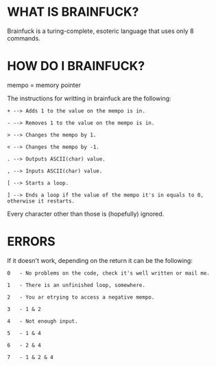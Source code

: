 # WHAT IS BRAINFUCK?

Brainfuck is a turing-complete, esoteric language that uses only 8 commands.

# HOW DO I BRAINFUCK?

mempo = memory pointer

The instructions for writting in brainfuck are the following:

```
+ --> Adds 1 to the value on the mempo is in.

- --> Removes 1 to the value on the mempo is in.

> --> Changes the mempo by 1.

< --> Changes the mempo by -1.

. --> Outputs ASCII(char) value.

, --> Inputs ASCII(char) value.

[ --> Starts a loop.

] --> Ends a loop if the value of the mempo it's in equals to 0, otherwise it restarts.
```

Every character other than those is (hopefully) ignored.

# ERRORS
If it doesn't work, depending on the return it can be the following:

```
0   - No problems on the code, check it's well written or mail me.

1   - There is an unfinished loop, somewhere.

2   - You ar etrying to access a negative mempo.

3   - 1 & 2

4   - Not enough input.

5   - 1 & 4

6   - 2 & 4

7   - 1 & 2 & 4
```
